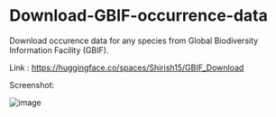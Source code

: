# Download-GBIF-occurrence-data
Download occurence data for any species from Global Biodiversity Information Facility (GBIF). 

Link : https://huggingface.co/spaces/Shirish15/GBIF_Download

Screenshot: 

![image](https://github.com/user-attachments/assets/6faeeb1a-b2e2-48cc-ad49-806b03dc76dd)
